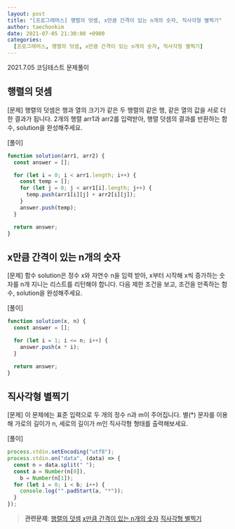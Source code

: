 ```yaml
---
layout: post
title: "[프로그래머스] 행렬의 덧셈, x만큼 간격이 있는 n개의 숫자, 직사각형 별찍기"
author: taechonkim
date: 2021-07-05 21:30:00 +0900
categories:
  [프로그래머스, 행렬의 덧셈, x만큼 간격이 있는 n개의 숫자, 직사각형 별찍기]
---
```


2021.7.05 코딩테스트 문제풀이

## 행렬의 덧셈

[문제] 행렬의 덧셈은 행과 열의 크기가 같은 두 행렬의 같은 행, 같은 열의 값을 서로 더한 결과가 됩니다. 2개의 행렬 arr1과 arr2를 입력받아, 행렬 덧셈의 결과를 반환하는 함수, solution을 완성해주세요.

[풀이]

```javascript
function solution(arr1, arr2) {
  const answer = [];

  for (let i = 0; i < arr1.length; i++) {
    const temp = [];
    for (let j = 0; j < arr1[i].length; j++) {
      temp.push(arr1[i][j] + arr2[i][j]);
    }
    answer.push(temp);
  }

  return answer;
}
```

## x만큼 간격이 있는 n개의 숫자

[문제] 함수 solution은 정수 x와 자연수 n을 입력 받아, x부터 시작해 x씩 증가하는 숫자를 n개 지니는 리스트를 리턴해야 합니다. 다음 제한 조건을 보고, 조건을 만족하는 함수, solution을 완성해주세요.

[풀이]

```javascript
function solution(x, n) {
  const answer = [];

  for (let i = 1; i <= n; i++) {
    answer.push(x * i);
  }

  return answer;
}
```

## 직사각형 별찍기

[문제] 이 문제에는 표준 입력으로 두 개의 정수 n과 m이 주어집니다.
별(\*) 문자를 이용해 가로의 길이가 n, 세로의 길이가 m인 직사각형 형태를 출력해보세요.

[풀이]

```javascript
process.stdin.setEncoding("utf8");
process.stdin.on("data", (data) => {
  const n = data.split(" ");
  const a = Number(n[0]),
    b = Number(n[1]);
  for (let i = 0; i < b; i++) {
    console.log("".padStart(a, "*"));
  }
});
```

> **관련문제**:
> [행렬의 덧셈](https://programmers.co.kr/learn/courses/30/lessons/12950) [x만큼 간격이 있는 n개의 숫자](https://programmers.co.kr/learn/courses/30/lessons/12954) [직사각형 별찍기](https://programmers.co.kr/learn/courses/30/lessons/12969)
